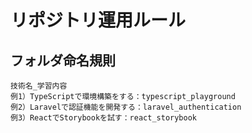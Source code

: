 # リポジトリ運用ルール
## フォルダ命名規則
```
技術名_学習内容
例1）TypeScriptで環境構築をする：typescript_playground
例2）Laravelで認証機能を開発する：laravel_authentication
例3）ReactでStorybookを試す：react_storybook
```